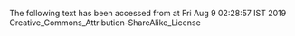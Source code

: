 The following text has been accessed from at Fri Aug 9 02:28:57 IST 2019
Creative_Commons_Attribution-ShareAlike_License

